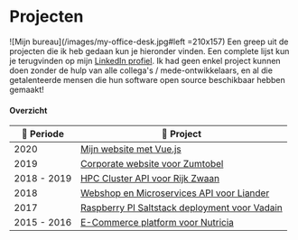 # Projecten

![Mijn bureau](/images/my-office-desk.jpg#left =210x157) Een greep uit de projecten die ik heb gedaan kun je hieronder vinden. Een complete lijst kun je terugvinden op mijn [LinkedIn profiel](https://www.linkedin.com/in/maerteijn/). Ik had geen enkel project kunnen doen zonder de hulp van alle collega's /  mede-ontwikkelaars, en al die getalenteerde mensen die hun software open source beschikbaar hebben gemaakt!

#### Overzicht

| :calendar: Periode  | :file_folder: Project                                                                                |
| ------------------- | ---------------------------------------------------------------------------------------------------- |
| 2020                | [Mijn website met Vue.js](/nl/projecten/mijn-website-met-vue)                                        |
| 2019                | [Corporate website voor Zumtobel](/nl/projecten/corporate-website-voor-zumtobel)                     |
| 2018 - 2019         | [HPC Cluster API voor Rijk Zwaan](/nl/projecten/hpc-cluster-api-voor-rijk-zwaan)                     |
| 2018                | [Webshop en Microservices API voor Liander](/nl/projecten/webshop-en-microservices-api-voor-liander) |
| 2017                | [Raspberry PI Saltstack deployment voor Vadain](/nl/projecten/rpi-saltstack-deployment-voor-vadain)  |
| 2015 - 2016         | [E-Commerce platform voor Nutricia](/nl/projecten/e-commerce-platform-voor-nutricia)                 |
